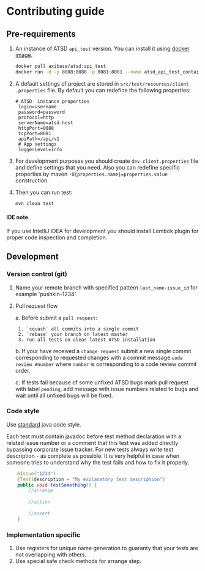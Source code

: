 # Contributing guide

## Pre-requirements
1. An instance of ATSD `api_test` version. You can install it using [docker image](https://hub.docker.com/r/axibase/atsd).
   ```bash
   docker pull axibase/atsd:api_test
   docker run -d -p 8088:8088 -p 8081:8081 --name atsd_api_test_container -e axiname="axibase" -e axipass="password" -e timezone="time_zone_id" axibase/atsd:api_test
   ```
2. A default settings of project are stored in `src/test/resources/client  .properties` file. By default you can redefine the following properties:
   ```properties
   # ATSD  instance properties
    login=username
    password=password
    protocol=http
    serverName=atsd.host
    httpPort=8088
    tcpPort=8081
    apiPath=/api/v1
    # App settings
    loggerLevel=info
    ```

3. For development purposes you should create `dev.client.properties` file and define settings that you need. Also you can redefine specific properties by maven `-D{properties.name}=properties.value`  construction. 

4. Then you can run test:
   ```bash
   mvn clean test
   ```

#### IDE note.

If you use IntelliJ IDEA for development you should install Lombok plugin for proper code inspection and completion.

## Development

### Version control (git)
1. Name your remote branch with specified pattern `last_name-issue_id` for example 'pushkin-1234'.
2. Pull request flow

    a. Before submit a `pull request`:
    
        1. `squash` all commits into a single commit
        2. `rebase` your branch on latest master
        3. run all tests on clear latest ATSD installation
    b. If your have received a `change request` submit a new single commit corresponding to requested changes 
    with a commit message `code review #number` where `number` is corresponding to a code review commit order.
    
    c. If tests fail because of some unfixed ATSD bugs mark pull request with label `pending`, add message with issue numbers related to bugs and wait until all unfixed bugs will be fixed.

### Code style
Use [standard](http://www.oracle.com/technetwork/java/codeconventions-150003.pdf) java code style.

  Each test must contain javadoc before test method declaration with a
  related issue number or a comment that this test was added directly
  bypassing corporate issue tracker.
  For new tests always write test description - as complete as possible.
  It is very helpful in case when someone tries to understand why
  the test fails and how to fix it properly.

```java
    @Issue("1234")
    @Test(description = "My explanatory test description")
    public void testSomething() {
        //arrange
        
        //action
        
        //assert
    }
```

### Implementation specific
1. Use registers for unique name generation to guaranty that your tests are not overlapping with others.
2. Use special safe check methods for arrange step.
